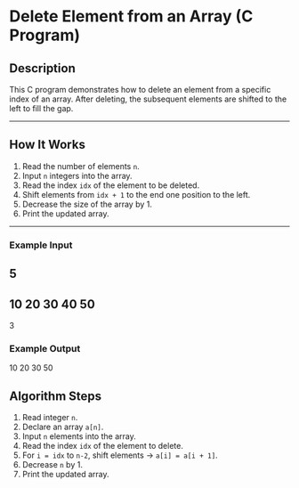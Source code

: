 # Delete Element from an Array (C Program)

## Description

This C program demonstrates how to delete an element from a specific index of an array.
After deleting, the subsequent elements are shifted to the left to fill the gap.

---

## How It Works

1. Read the number of elements `n`.
2. Input `n` integers into the array.
3. Read the index `idx` of the element to be deleted.
4. Shift elements from `idx + 1` to the end one position to the left.
5. Decrease the size of the array by 1.
6. Print the updated array.

---

### Example Input

5
---
10 20 30 40 50
---
3

### Example Output

10 20 30 50

## Algorithm Steps

1. Read integer `n`.
2. Declare an array `a[n]`.
3. Input `n` elements into the array.
4. Read the index `idx` of the element to delete.
5. For `i = idx` to `n-2`, shift elements → `a[i] = a[i + 1]`.
6. Decrease `n` by 1.
7. Print the updated array.

